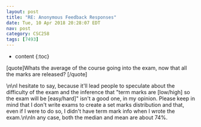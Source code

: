 ```yaml
---
layout: post
title: "RE: Anonymous Feedback Responses"
date: Tue, 10 Apr 2018 20:28:07 EDT
nav: post
category: CSC258
tags: [7493]
---
```


* content
{:toc}

[quote]Whats the average of the course going into the exam, now that all the marks are released? [/quote]
<!-- more -->
<p>\n\nI hesitate to say, because it'll lead people to speculate about the difficulty of the exam and the inference that "term marks are [low/high] so the exam will be [easy/hard]" isn't a good one, in my opinion. Please keep in mind that I don't write exams to create a set marks distribution and that, even if I were to do so, I didn't have term mark info when I wrote the exam.\n\nIn any case, both the median and mean are about 74%.</p>

